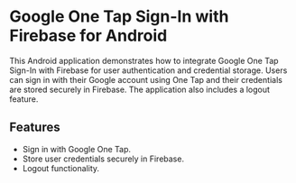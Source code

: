 <!DOCTYPE html>
<html lang="en">

<head>
    <meta charset="UTF-8">
    <meta http-equiv="X-UA-Compatible" content="IE=edge">
    <meta name="viewport" content="width=device-width, initial-scale=1.0"> 
</head>
<body>
    <h1>Google One Tap Sign-In with Firebase for Android</h1> 
    <p>This Android application demonstrates how to integrate Google One Tap Sign-In with Firebase for user authentication and credential storage. Users can sign in with their Google account using One Tap and their credentials are stored securely in Firebase. The application also includes a logout feature.</p>
    <h2>Features</h2>
    <ul>
        <li>Sign in with Google One Tap.</li>
        <li>Store user credentials securely in Firebase.</li>
        <li>Logout functionality.</li>
    </ul>
</body>
</html>
